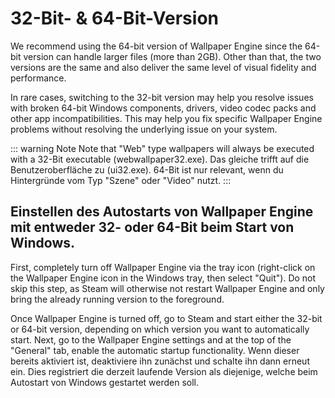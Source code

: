 # 32-Bit- & 64-Bit-Version

We recommend using the 64-bit version of Wallpaper Engine since the 64-bit version can handle larger files (more than 2GB). Other than that, the two versions are the same and also deliver the same level of visual fidelity and performance.

In rare cases, switching to the 32-bit version may help you resolve issues with broken 64-bit Windows components, drivers, video codec packs and other app incompatibilities. This may help you fix specific Wallpaper Engine problems without resolving the underlying issue on your system.

::: warning
Note
Note that "Web" type wallpapers will always be executed with a 32-Bit executable (webwallpaper32.exe). Das gleiche trifft auf die Benutzeroberfläche zu (ui32.exe). 64-Bit ist nur relevant, wenn du Hintergründe vom Typ "Szene" oder "Video" nutzt.
:::

## Einstellen des Autostarts von Wallpaper Engine mit entweder 32- oder 64-Bit beim Start von Windows.

First, completely turn off Wallpaper Engine via the tray icon (right-click on the Wallpaper Engine icon in the Windows tray, then select "Quit"). Do not skip this step, as Steam will otherwise not restart Wallpaper Engine and only bring the already running version to the foreground.

Once Wallpaper Engine is turned off, go to Steam and start either the 32-bit or 64-bit version, depending on which version you want to automatically start. Next, go to the Wallpaper Engine settings and at the top of the "General" tab, enable the automatic startup functionality. Wenn dieser bereits aktiviert ist, deaktiviere ihn zunächst und schalte ihn dann erneut ein. Dies registriert die derzeit laufende Version als diejenige, welche beim Autostart von Windows gestartet werden soll.